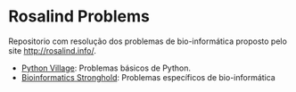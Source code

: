 # Rosalind Problems

Repositorio com resolução dos problemas de bio-informática proposto pelo site http://rosalind.info/.

* <a href='https://github.com/cotozelo/rosalind_problems/blob/main/notebooks/python_village.ipynb'>Python Village</a>: Problemas básicos de Python. 
* <a href='https://github.com/cotozelo/rosalind_problems/blob/main/notebooks/bioinformatics_stronghold.ipynb'>Bioinformatics Stronghold</a>: Problemas específicos de bio-informática 
